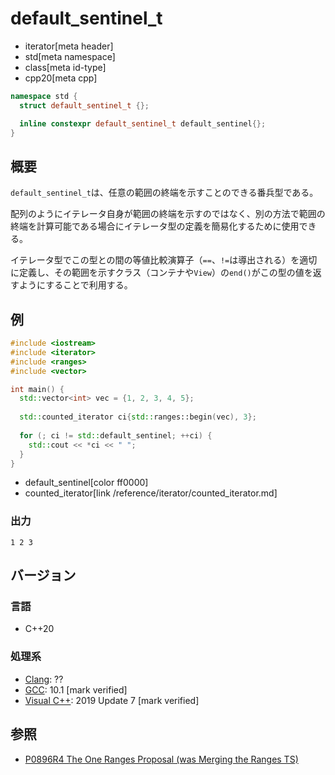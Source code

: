 # default_sentinel_t
* iterator[meta header]
* std[meta namespace]
* class[meta id-type]
* cpp20[meta cpp]

```cpp
namespace std {
  struct default_sentinel_t {};

  inline constexpr default_sentinel_t default_sentinel{};
}
```

## 概要

`default_sentinel_t`は、任意の範囲の終端を示すことのできる番兵型である。

配列のようにイテレータ自身が範囲の終端を示すのではなく、別の方法で範囲の終端を計算可能である場合にイテレータ型の定義を簡易化するために使用できる。

イテレータ型でこの型との間の等値比較演算子（`==`、`!=`は導出される）を適切に定義し、その範囲を示すクラス（コンテナや`View`）の`end()`がこの型の値を返すようにすることで利用する。

## 例
```cpp example
#include <iostream>
#include <iterator>
#include <ranges>
#include <vector>

int main() {
  std::vector<int> vec = {1, 2, 3, 4, 5};
  
  std::counted_iterator ci{std::ranges::begin(vec), 3};
  
  for (; ci != std::default_sentinel; ++ci) {
    std::cout << *ci << " ";
  }
}
```
* default_sentinel[color ff0000]
* counted_iterator[link /reference/iterator/counted_iterator.md]

### 出力
```
1 2 3
```

## バージョン
### 言語
- C++20

### 処理系
- [Clang](/implementation.md#clang): ??
- [GCC](/implementation.md#gcc): 10.1 [mark verified]
- [Visual C++](/implementation.md#visual_cpp): 2019 Update 7 [mark verified]

## 参照
- [P0896R4 The One Ranges Proposal (was Merging the Ranges TS)](http://www.open-std.org/jtc1/sc22/wg21/docs/papers/2018/p0896r4.pdf)
